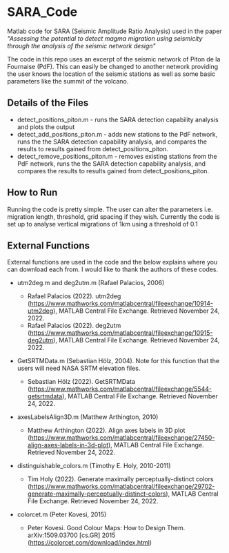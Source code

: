 # SARA_Code
Matlab code for SARA (Seismic Amplitude Ratio Analysis) used in the paper *"Assessing the potential to detect magma migration using seismicity through the analysis of the seismic network design"* 

The code in this repo uses an excerpt of the seismic network of Piton de la Fournaise (PdF). This can easily be changed to another network providing the user knows the location of the seismic stations as well as some basic parameters like the summit of the volcano.

## Details of the Files
* detect_positions_piton.m - runs the SARA detection capability analysis and plots the output
* detect_add_positions_piton.m - adds new stations to the PdF network, runs the the SARA detection capability analysis, and compares the results to results gained from detect_positions_piton.
* detect_remove_positions_piton.m - removes existing stations from the PdF network, runs the the SARA detection capability analysis, and compares the results to results gained from detect_positions_piton.

## How to Run
Running the code is pretty simple. The user can alter the parameters i.e. migration length, threshold, grid spacing if they wish.
Currently the code is set up to analyse vertical migrations of 1km using a threshold of 0.1

## External Functions
External functions are used in the code and the below explains where you can download each from. I would like to thank the authors of these codes.

* utm2deg.m and deg2utm.m (Rafael Palacios, 2006)
  * Rafael Palacios (2022). utm2deg (https://www.mathworks.com/matlabcentral/fileexchange/10914-utm2deg), MATLAB Central File Exchange. Retrieved November 24, 2022.
  * Rafael Palacios (2022). deg2utm (https://www.mathworks.com/matlabcentral/fileexchange/10915-deg2utm), MATLAB Central File Exchange. Retrieved November 24, 2022.
  
* GetSRTMData.m (Sebastian Hölz, 2004). Note for this function that the users will need NASA SRTM elevation files.
  * Sebastian Hölz (2022). GetSRTMData (https://www.mathworks.com/matlabcentral/fileexchange/5544-getsrtmdata), MATLAB Central File Exchange. Retrieved November 24, 2022.

* axesLabelsAlign3D.m (Matthew Arthington, 2010)
  *  Matthew Arthington (2022). Align axes labels in 3D plot (https://www.mathworks.com/matlabcentral/fileexchange/27450-align-axes-labels-in-3d-plot), MATLAB Central File Exchange. Retrieved November 24, 2022.

* distinguishable_colors.m (Timothy E. Holy, 2010-2011)
  * Tim Holy (2022). Generate maximally perceptually-distinct colors (https://www.mathworks.com/matlabcentral/fileexchange/29702-generate-maximally-perceptually-distinct-colors), MATLAB Central File Exchange. Retrieved November 24, 2022.

* colorcet.m (Peter Kovesi, 2015)
  * Peter Kovesi. Good Colour Maps: How to Design Them. arXiv:1509.03700 [cs.GR] 2015 (https://colorcet.com/download/index.html)
